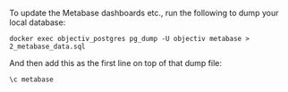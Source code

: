 To update the Metabase dashboards etc., run the following to dump your local database:

```console
docker exec objectiv_postgres pg_dump -U objectiv metabase > 2_metabase_data.sql
```

And then add this as the first line on top of that dump file:

```text
\c metabase 
```